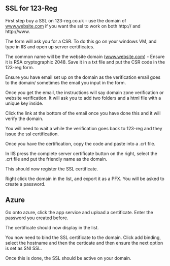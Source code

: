 ## SSL for 123-Reg

First step buy a SSL on 123-reg.co.uk - use the domain of www.website.com if you want the ssl to work on both http:// and http://www.

The form will ask you for a CSR. To do this go on your windows VM, and type in IIS and open up server certificates.

The common name will be the website domain (www.website.com) - Ensure it is RSA cryptographic 2048. Save it in a txt file and put the CSR code in the 123-reg form.

Ensure you have email set up on the domain as the verification email goes to the domain/ sometimes the email you input in the form.

Once you get the email, the instructions will say domain zone verification or website verification. It will ask you to add two folders and a html file with a unique key inside.

Click the link at the bottom of the email once you have done this and it will verify the domain.

You will need to wait a while the verification goes back to 123-reg and they issue the ssl certification.

Once you have the certification, copy the code and paste into a .crt file.

In IIS press the complete server certificate button on the right, select the .crt file and put the friendly name as the domain.

This should now register the SSL certificate.

Right click the domain in the list, and export it as a PFX. You will be asked to create a password.

## Azure

Go onto azure, click the app service and upload a certificate. Enter the password you created before.

The certificate should now display in the list.

You now need to bind the SSL certificate to the domain. Click add binding, select the hostname and then the certicate and then ensure the next option is set as SNI SSL.

Once this is done, the SSL should be active on your domain.




